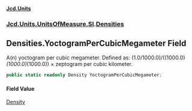 #### [Jcd.Units](index.md 'index')
### [Jcd.Units.UnitsOfMeasure.SI](Jcd.Units.UnitsOfMeasure.SI.md 'Jcd.Units.UnitsOfMeasure.SI').[Densities](Densities.md 'Jcd.Units.UnitsOfMeasure.SI.Densities')

## Densities.YoctogramPerCubicMegameter Field

A(n) yoctogram per cubic megameter. Defined as: (1.0/1000.0)/((1000.0)*(1000.0)*(1000.0)) × zeptogram per cubic kilometer.

```csharp
public static readonly Density YoctogramPerCubicMegameter;
```

#### Field Value
[Density](Density.md 'Jcd.Units.UnitTypes.Density')